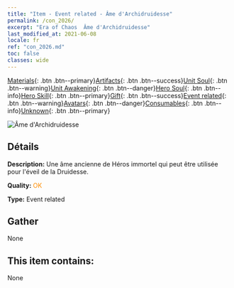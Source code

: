 ```yaml
---
title: "Item - Event related - Âme d'Archidruidesse"
permalink: /con_2026/
excerpt: "Era of Chaos  Âme d'Archidruidesse"
last_modified_at: 2021-06-08
locale: fr
ref: "con_2026.md"
toc: false
classes: wide
---
```

 [Materials](/ItemsFR/){: .btn .btn--primary}[Artifacts](/ItemsFR/Artifacts/){: .btn .btn--success}[Unit Soul](/ItemsFR/UnitSoul/){: .btn .btn--warning}[Unit Awakening](/ItemsFR/UnitAwakening/){: .btn .btn--danger}[Hero Soul](/ItemsFR/HeroSoul/){: .btn .btn--info}[Hero Skill](/ItemsFR/HeroSkill/){: .btn .btn--primary}[Gift](/ItemsFR/Gift/){: .btn .btn--success}[Event related](/ItemsFR/Events/){: .btn .btn--warning}[Avatars](/ItemsFR/Avatars/){: .btn .btn--danger}[Consumables](/ItemsFR/Consumables/){: .btn .btn--info}[Unknown](/ItemsFR/Unknown/){: .btn .btn--primary}

 ![Âme d'Archidruidesse](/images/t/juexing_208.jpg)

## Détails
 **Description:** Une âme ancienne de Héros immortel qui peut être utilisée pour l'éveil de la Druidesse.

 **Quality:** <span style="color: #FF8C00">OK</span>

 **Type:** Event related

## Gather

  None

## This item contains:

  None

